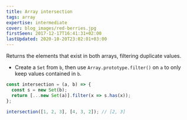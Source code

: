```yaml
---
title: Array intersection
tags: array
expertise: intermediate
cover: blog_images/red-berries.jpg
firstSeen: 2017-12-17T16:41:31+02:00
lastUpdated: 2020-10-20T23:02:01+03:00
---
```


Returns the elements that exist in both arrays, filtering duplicate values.

- Create a `Set` from `b`, then use `Array.prototype.filter()` on `a` to only keep values contained in `b`.

```js
const intersection = (a, b) => {
  const s = new Set(b);
  return [...new Set(a)].filter(x => s.has(x));
};
```

```js
intersection([1, 2, 3], [4, 3, 2]); // [2, 3]
```
